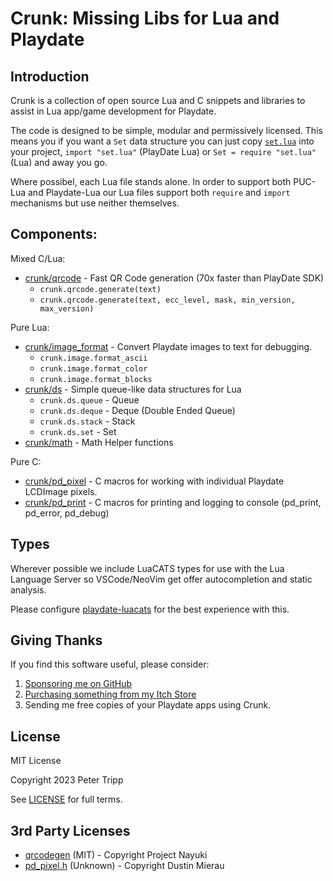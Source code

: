 # Crunk: Missing Libs for Lua and Playdate

## Introduction

Crunk is a collection of open source Lua and C snippets and
libraries to assist in Lua app/game development for Playdate.

The code is designed to be simple, modular and permissively licensed.
This means you if you want a `Set` data structure you can
just copy [`set.lua`](crunk/ds/set.lua) into your project,
`import "set.lua"` (PlayDate Lua) or `Set = require "set.lua"` (Lua)
and away you go.

Where possibel, each Lua file stands alone. In order to support both
PUC-Lua and Playdate-Lua our Lua files support both
`require` and `import` mechanisms but use neither themselves.

## Components:

Mixed C/Lua:
- [crunk/qrcode](crunk/qrcode) - Fast QR Code generation (70x faster than PlayDate SDK)
    - `crunk.qrcode.generate(text)`
    - `crunk.qrcode.generate(text, ecc_level, mask, min_version, max_version)`

Pure Lua:
- [crunk/image_format](crunk/image_format) - Convert Playdate images to text for debugging.
    - `crunk.image.format_ascii`
    - `crunk.image.format_color`
    - `crunk.image.format_blocks`
- [crunk/ds](crunk/ds) - Simple queue-like data structures for Lua
    - `crunk.ds.queue` - Queue
    - `crunk.ds.deque` - Deque (Double Ended Queue)
    - `crunk.ds.stack` - Stack
    - `crunk.ds.set` - Set
- [crunk/math](crunk/math) - Math Helper functions

Pure C:
- [crunk/pd_pixel](crunk/pd_pixel/pd_pixel.h) -
C macros for working with individual Playdate LCDImage pixels.
- [crunk/pd_print](crunk/pd_print) -
C macros for printing and logging to console (pd_print, pd_error, pd_debug)

## Types

Wherever possible we include LuaCATS types for use with the
Lua Language Server so VSCode/NeoVim get offer autocompletion
and static analysis.

Please configure [playdate-luacats](https://github.com/notpeter/playdate-luacats)
for the best experience with this.

## Giving Thanks

If you find this software useful, please consider:

1. [Sponsoring me on GitHub](https://github.com/sponsors/notpeter/)
2. [Purchasing something from my Itch Store](https://notpeter.itch.io)
3. Sending me free copies of your Playdate apps using Crunk.

## License

MIT License

Copyright 2023 Peter Tripp

See [LICENSE](LICENSE) for full terms.

## 3rd Party Licenses

- [qrcodegen](crunk/qrcode/LICENSE) (MIT) - Copyright Project Nayuki
- [pd_pixel.h](crunk/pd_pixel/pd_pixel.h) (Unknown) - Copyright Dustin Mierau
